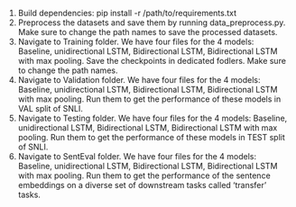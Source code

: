1. Build dependencies: pip install -r /path/to/requirements.txt
2. Preprocess the datasets and save them by running data_preprocess.py. Make sure to change the path names to save the processed datasets.
3. Navigate to Training folder. We have four files for the 4 models: Baseline, unidirectional LSTM, Bidirectional LSTM, Bidirectional LSTM with max pooling. Save the checkpoints in dedicated fodlers. Make sure to change the path names.
4.  Navigate to Validation folder. We have four files for the 4 models: Baseline, unidirectional LSTM, Bidirectional LSTM, Bidirectional LSTM with max pooling. Run them to get the performance of these models in VAL split of SNLI.
5.  Navigate to Testing folder. We have four files for the 4 models: Baseline, unidirectional LSTM, Bidirectional LSTM, Bidirectional LSTM with max pooling. Run them to get the performance of these models in TEST split of SNLI.
6.  Navigate to SentEval folder. We have four files for the 4 models: Baseline, unidirectional LSTM, Bidirectional LSTM, Bidirectional LSTM with max pooling. Run them to get the performance of the sentence embeddings on a diverse set of downstream tasks called ‘transfer’ tasks.
